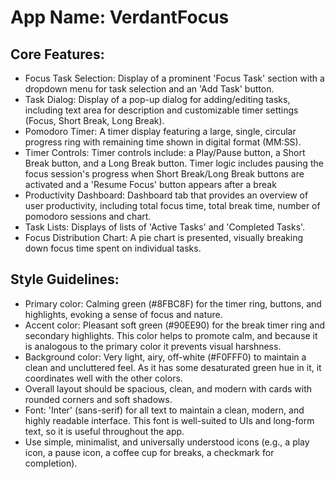 # **App Name**: VerdantFocus

## Core Features:

- Focus Task Selection: Display of a prominent 'Focus Task' section with a dropdown menu for task selection and an 'Add Task' button.
- Task Dialog: Display of a pop-up dialog for adding/editing tasks, including text area for description and customizable timer settings (Focus, Short Break, Long Break).
- Pomodoro Timer: A timer display featuring a large, single, circular progress ring with remaining time shown in digital format (MM:SS).
- Timer Controls: Timer controls include: a Play/Pause button, a Short Break button, and a Long Break button. Timer logic includes pausing the focus session's progress when Short Break/Long Break buttons are activated and a 'Resume Focus' button appears after a break
- Productivity Dashboard: Dashboard tab that provides an overview of user productivity, including total focus time, total break time, number of pomodoro sessions and chart.
- Task Lists: Displays of lists of 'Active Tasks' and 'Completed Tasks'.
- Focus Distribution Chart: A pie chart is presented, visually breaking down focus time spent on individual tasks.

## Style Guidelines:

- Primary color: Calming green (#8FBC8F) for the timer ring, buttons, and highlights, evoking a sense of focus and nature.
- Accent color: Pleasant soft green (#90EE90) for the break timer ring and secondary highlights. This color helps to promote calm, and because it is analogous to the primary color it prevents visual harshness.
- Background color: Very light, airy, off-white (#F0FFF0) to maintain a clean and uncluttered feel. As it has some desaturated green hue in it, it coordinates well with the other colors.
- Overall layout should be spacious, clean, and modern with cards with rounded corners and soft shadows.
- Font: 'Inter' (sans-serif) for all text to maintain a clean, modern, and highly readable interface. This font is well-suited to UIs and long-form text, so it is useful throughout the app.
- Use simple, minimalist, and universally understood icons (e.g., a play icon, a pause icon, a coffee cup for breaks, a checkmark for completion).